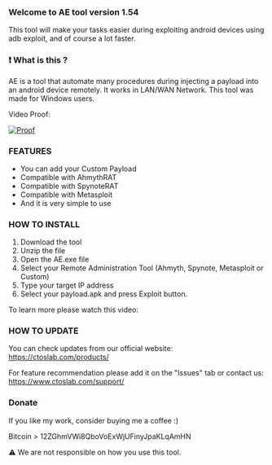 ### Welcome to AE tool version 1.54

This tool will make your tasks easier during exploiting android devices using adb exploit, and of course a lot faster.

### ❗ What is this ?

AE is a tool that automate many procedures during injecting a payload into an android device remotely. It works in LAN/WAN Network. This tool was made for Windows users.

Video Proof:

[![Proof](https://i.ytimg.com/vi/XuiNO4jjxOk/hqdefault.jpg?sqp=-oaymwEZCNACELwBSFXyq4qpAwsIARUAAIhCGAFwAQ==&rs=AOn4CLA8wKj825z-MhBP4Fj4J2lAfsXM5w)](https://www.youtube.com/watch?v=XuiNO4jjxOk)

### FEATURES

- You can add your Custom Payload
- Compatible with AhmythRAT
- Compatible with SpynoteRAT
- Compatible with Metasploit
- And it is very simple to use

### HOW TO INSTALL

1. Download the tool
2. Unzip the file
3. Open the AE.exe file
4. Select your Remote Administration Tool (Ahmyth, Spynote, Metasploit or Custom)
5. Type your target IP address
6. Select your payload.apk and press Exploit button.

To learn more please watch this video:

### HOW TO UPDATE

You can check updates from our official website:
https://ctoslab.com/products/


For feature recommendation please add it on the "Issues" tab or contact us:
https://www.ctoslab.com/support/

### Donate

If you like my work, consider buying me a coffee :)

Bitcoin > 12ZGhmVWi8QboVoExWjUFinyJpaKLqAmHN

⚠️ We are not responsible on how you use this tool.
